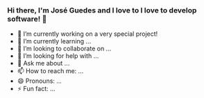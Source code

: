 ### Hi there, I'm José Guedes and I love to I love to develop software! 👋

- 🔭 I’m currently working on a very special project!
- 🌱 I’m currently learning ...
- 👯 I’m looking to collaborate on ...
- 🤔 I’m looking for help with ...
- 💬 Ask me about ...
- 📫 How to reach me: ...
- 😄 Pronouns: ...
- ⚡ Fun fact: ...

